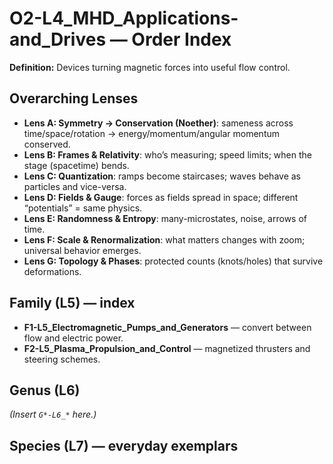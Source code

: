 # O2-L4_MHD_Applications-and_Drives — Order Index
**Definition:** Devices turning magnetic forces into useful flow control.

## Overarching Lenses

- **Lens A: Symmetry -> Conservation (Noether)**: sameness across time/space/rotation → energy/momentum/angular momentum conserved.
- **Lens B: Frames & Relativity**: who’s measuring; speed limits; when the stage (spacetime) bends.
- **Lens C: Quantization**: ramps become staircases; waves behave as particles and vice-versa.
- **Lens D: Fields & Gauge**: forces as fields spread in space; different “potentials” = same physics.
- **Lens E: Randomness & Entropy**: many-microstates, noise, arrows of time.
- **Lens F: Scale & Renormalization**: what matters changes with zoom; universal behavior emerges.
- **Lens G: Topology & Phases**: protected counts (knots/holes) that survive deformations.

## Family (L5) — index
- **F1-L5_Electromagnetic_Pumps_and_Generators** — convert between flow and electric power.
- **F2-L5_Plasma_Propulsion_and_Control** — magnetized thrusters and steering schemes.

## Genus (L6)
_(Insert `G*-L6_*` here.)_

## Species (L7) — everyday exemplars
